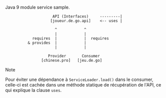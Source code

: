 Java 9 module service sample.

```
                     API (Interfaces)     ---------|
                    [joueur.de.go.api]    <-- uses |
                    
                      ^            ^
                      |            |
            requires  |            |  requires
          & provides  |            |
                      |            |
                      
                   Provider       Consumer
                [chinese.pro]   [jeu.de.go]
```

> [!NOTE] 
> Pour éviter une dépendance à `ServiceLoader.load()` dans le consumer, celle-ci est cachée dans une méthode statique de récupération de l'API, ce qui explique la clause `uses`. 